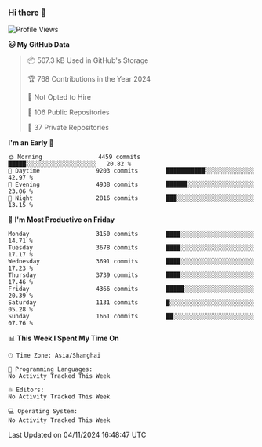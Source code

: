 ### Hi there 👋

<!--
**qbosen/qbosen** is a ✨ _special_ ✨ repository because its `README.md` (this file) appears on your GitHub profile.

Here are some ideas to get you started:

- 🔭 I’m currently working on ...
- 🌱 I’m currently learning ...
- 👯 I’m looking to collaborate on ...
- 🤔 I’m looking for help with ...
- 💬 Ask me about ...
- 📫 How to reach me: ...
- 😄 Pronouns: ...
- ⚡ Fun fact: ...
-->

<!--START_SECTION:waka-->
![Profile Views](http://img.shields.io/badge/Profile%20Views-0-blue)

**🐱 My GitHub Data** 

> 📦 507.3 kB Used in GitHub's Storage 
 > 
> 🏆 768 Contributions in the Year 2024
 > 
> 🚫 Not Opted to Hire
 > 
> 📜 106 Public Repositories 
 > 
> 🔑 37 Private Repositories 
 > 
**I'm an Early 🐤** 

```text
🌞 Morning                4459 commits        █████░░░░░░░░░░░░░░░░░░░░   20.82 % 
🌆 Daytime                9203 commits        ███████████░░░░░░░░░░░░░░   42.97 % 
🌃 Evening                4938 commits        ██████░░░░░░░░░░░░░░░░░░░   23.06 % 
🌙 Night                  2816 commits        ███░░░░░░░░░░░░░░░░░░░░░░   13.15 % 
```
📅 **I'm Most Productive on Friday** 

```text
Monday                   3150 commits        ████░░░░░░░░░░░░░░░░░░░░░   14.71 % 
Tuesday                  3678 commits        ████░░░░░░░░░░░░░░░░░░░░░   17.17 % 
Wednesday                3691 commits        ████░░░░░░░░░░░░░░░░░░░░░   17.23 % 
Thursday                 3739 commits        ████░░░░░░░░░░░░░░░░░░░░░   17.46 % 
Friday                   4366 commits        █████░░░░░░░░░░░░░░░░░░░░   20.39 % 
Saturday                 1131 commits        █░░░░░░░░░░░░░░░░░░░░░░░░   05.28 % 
Sunday                   1661 commits        ██░░░░░░░░░░░░░░░░░░░░░░░   07.76 % 
```


📊 **This Week I Spent My Time On** 

```text
🕑︎ Time Zone: Asia/Shanghai

💬 Programming Languages: 
No Activity Tracked This Week

🔥 Editors: 
No Activity Tracked This Week

💻 Operating System: 
No Activity Tracked This Week
```


 Last Updated on 04/11/2024 16:48:47 UTC
<!--END_SECTION:waka-->
